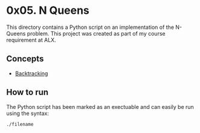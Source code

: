 # 0x05. N Queens
This directory contains a Python script on an implementation of the N-Queens problem. This project was created as part of my course requirement at ALX.

## Concepts
* [Backtracking](https://en.wikipedia.org/wiki/Backtracking)

## How to run
The Python script has been marked as an exectuable and can easily be run using the syntax:

`./filename`
